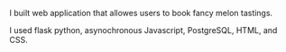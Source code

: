 I built web application that allowes users to book fancy melon tastings.

I used flask python, asynochronous Javascript, PostgreSQL, HTML, and CSS.


